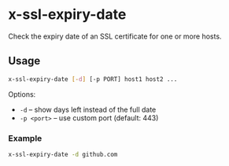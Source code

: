 # x-ssl-expiry-date

Check the expiry date of an SSL certificate for one or more hosts.

## Usage

```bash
x-ssl-expiry-date [-d] [-p PORT] host1 host2 ...
```

Options:

- `-d` – show days left instead of the full date
- `-p <port>` – use custom port (default: 443)

### Example

```bash
x-ssl-expiry-date -d github.com
```

<!-- vim: set ft=markdown spell spelllang=en_us cc=80 : -->
